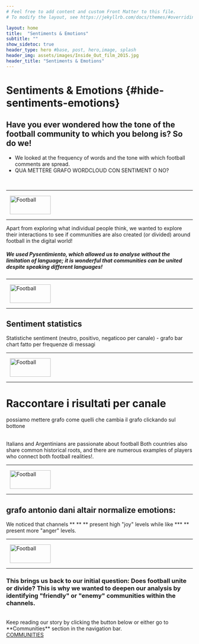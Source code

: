 ```yaml
---
# Feel free to add content and custom Front Matter to this file.
# To modify the layout, see https://jekyllrb.com/docs/themes/#overriding-theme-defaults

layout: home
title:  "Sentiments & Emotions"
subtitle: ""
show_sidetoc: true
header_type: hero #base, post, hero,image, splash
header_img: assets/images/Inside_Out_film_2015.jpg
header_title: "Sentiments & Emotions"
---
```

# Sentiments & Emotions {#hide-sentiments-emotions}

## Have you ever wondered how the tone of the football community to which you belong is? So do we! 
 - We looked at the frequency of words and the tone with which football comments are spread.
 - QUA METTERE GRAFO WORDCLOUD CON SENTIMENT O NO?
<br>

<!-- Section separator -->
<div class="d-flex align-items-center my-4">
  <hr class="flex-grow-1">
  <img src="{{ '/assets/images/separator.png' | relative_url }}" alt="Football" style="width: 110px; height: 50px; margin: 0 10px;">
  <hr class="flex-grow-1">
</div>

Apart from exploring what individual people think, we wanted to explore their interactions to see if communities are also created (or divided) around football in the digital world!<br>
##### We used **_Pysentimiento,_** which allowed us to analyse without the limitation of language; it is wonderful that communities can be united despite speaking different languages!

<!-- Section separator -->
<div class="d-flex align-items-center my-4">
  <hr class="flex-grow-1">
  <img src="{{ '/assets/images/separator.png' | relative_url }}" alt="Football" style="width: 110px; height: 50px; margin: 0 10px;">
  <hr class="flex-grow-1">
</div>

## Sentiment statistics
Statistiche sentiment (neutro, positivo, negaticoo per canale) - grafo bar chart fatto per frequenze di messagi

<!-- Section separator -->
<div class="d-flex align-items-center my-4">
  <hr class="flex-grow-1">
  <img src="{{ '/assets/images/separator.png' | relative_url }}" alt="Football" style="width: 110px; height: 50px; margin: 0 10px;">
  <hr class="flex-grow-1">
</div>


# Raccontare i risultati per canale 


possiamo mettere grafo come quelli che cambia il grafo clickando sul bottone

<br>Italians and Argentinians are passionate about football 
Both countries also share common historical roots, and there are numerous examples of players who connect both football realities!.

<!-- Section separator -->
<div class="d-flex align-items-center my-4">
  <hr class="flex-grow-1">
  <img src="{{ '/assets/images/separator.png' | relative_url }}" alt="Football" style="width: 110px; height: 50px; margin: 0 10px;">
  <hr class="flex-grow-1">
</div>

## grafo antonio dani altair normalize emotions: 

We noticed that channels ** ** ** present high "joy" levels while like *** ** present more "anger" levels. 

<!-- Section separator -->
<div class="d-flex align-items-center my-4">
  <hr class="flex-grow-1">
  <img src="{{ '/assets/images/separator.png' | relative_url }}" alt="Football" style="width: 110px; height: 50px; margin: 0 10px;">
  <hr class="flex-grow-1">
</div>

### This brings us back to our initial question: Does football unite or divide? This is why we wanted to deepen our analysis by identifying "friendly" or "enemy" communities within the channels.
<br>
Keep reading our story by clicking the button below or either go to **Communities** section in the navigation bar.

<div class="container mt-3">
    <div class="row justify-content-center">
        <div class="col-auto">
            <!-- Button to the next page -->
            <a href="communities#communities" class="btn btn-primary">COMMUNITIES</a>
        </div>
    </div>
</div>